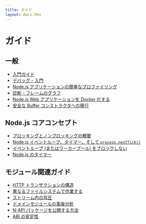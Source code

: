 ```yaml
---
title: ガイド
layout: docs.hbs
---
```


<!--
# Guides

## General

- [Getting Started Guide](/en/docs/guides/getting-started-guide/)
- [Debugging - Getting Started](/en/docs/guides/debugging-getting-started/)
- [Easy profiling for Node.js Applications](/en/docs/guides/simple-profiling/)
- [Diagnostics - Flame Graphs](/en/docs/guides/diagnostics-flamegraph/)
- [Dockerizing a Node.js web app](/en/docs/guides/nodejs-docker-webapp/)
- [Migrating to safe Buffer constructors](/en/docs/guides/buffer-constructor-deprecation/)

 -->
# ガイド

## 一般

- [入門ガイド](/ja/docs/guides/getting-started-guide/)
- [デバッグ - 入門](/ja/docs/guides/debugging-getting-started/)
- [Node.js アプリケーションの簡単なプロファイリング](/ja/docs/guides/simple-profiling/)
- [診断 - フレームのグラフ](/ja/docs/guides/diagnostics-flamegraph/)
- [Node.js Web アプリケーションを Docker 化する](/ja/docs/guides/nodejs-docker-webapp/)
- [安全な Buffer コンストラクタへの移行](/ja/docs/guides/buffer-constructor-deprecation/)

<!--
## Node.js core concepts

- [Overview of Blocking vs Non-Blocking](/en/docs/guides/blocking-vs-non-blocking/)
- [The Node.js Event Loop, Timers, and `process.nextTick()`](/en/docs/guides/event-loop-timers-and-nexttick/)
- [Don't Block the Event Loop (or the Worker Pool)](/en/docs/guides/dont-block-the-event-loop/)
- [Timers in Node.js](/en/docs/guides/timers-in-node/)

 -->
## Node.js コアコンセプト

- [ブロッキングとノンブロッキングの概要](/ja/docs/guides/blocking-vs-non-blocking/)
- [Node.js イベントループ、タイマー、そして `process.nextTick()`](/ja/docs/guides/event-loop-timers-and-nexttick/)
- [イベントループ (またはワーカープール) をブロックしない](/ja/docs/guides/dont-block-the-event-loop/)
- [Node.js のタイマー](/ja/docs/guides/timers-in-node/)

<!--
## Module-related guides

- [Anatomy of an HTTP Transaction](/en/docs/guides/anatomy-of-an-http-transaction/)
- [Working with Different Filesystems](/en/docs/guides/working-with-different-filesystems/)
- [Backpressuring in Streams](/en/docs/guides/backpressuring-in-streams/)
- [Domain Module Postmortem](/en/docs/guides/domain-postmortem/)
- [How to publish N-API package](/en/docs/guides/publishing-napi-modules/)
- [ABI Stability](/en/docs/guides/abi-stability/)

 -->
## モジュール関連ガイド

- [HTTP トランザクションの構造](/ja/docs/guides/anatomy-of-an-http-transaction/)
- [異なるファイルシステムで作業する](/ja/docs/guides/working-with-different-filesystems/)
- [ストリーム内の背圧](/ja/docs/guides/backpressuring-in-streams/)
- [ドメインモジュールの事後分析](/ja/docs/guides/domain-postmortem/)
- [N-API パッケージを公開する方法](/ja/docs/guides/publishing-napi-modules/)
- [ABI の安定性](/ja/docs/guides/abi-stability/)
